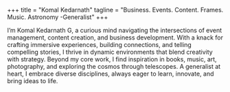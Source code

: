 +++
title = "Komal Kedarnath"
tagline = "Business. Events. Content. Frames. Music. Astronomy -Generalist"
+++

I’m Komal Kedarnath G, a curious mind navigating the intersections of event management, content creation, and business development. With a knack for crafting immersive experiences, building connections, and telling compelling stories, I thrive in dynamic environments that blend creativity with strategy. Beyond my core work, I find inspiration in books, music, art, photography, and exploring the cosmos through telescopes. A generalist at heart, I embrace diverse disciplines, always eager to learn, innovate, and bring ideas to life.


